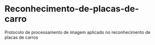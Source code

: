 # Reconhecimento-de-placas-de-carro
Protocolo de processamento de imagem aplicado no reconhecimento de placas de carros
